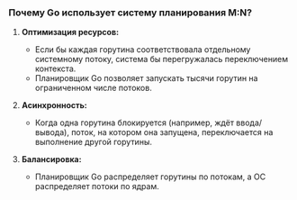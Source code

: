 

### **Почему Go использует систему планирования M:N?**

1. **Оптимизация ресурсов:**
    
    - Если бы каждая горутина соответствовала отдельному системному потоку, система бы перегружалась переключением контекста.
    - Планировщик Go позволяет запускать тысячи горутин на ограниченном числе потоков.
2. **Асинхронность:**
    
    - Когда одна горутина блокируется (например, ждёт ввода/вывода), поток, на котором она запущена, переключается на выполнение другой горутины.
3. **Балансировка:**
    
    - Планировщик Go распределяет горутины по потокам, а ОС распределяет потоки по ядрам.